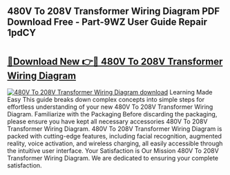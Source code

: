 ## 480V To 208V Transformer Wiring Diagram PDF Download Free - Part-9WZ User Guide Repair 1pdCY

# <h2><a href="http://dfm6jz.blite.top/?on=480V+To+208V+Transformer+Wiring+Diagram">🔗Download New 👉🔴 480V To 208V Transformer Wiring Diagram</a></h2>

[![480V To 208V Transformer Wiring Diagram download](https://i.imgur.com/lujVjoI.png)](http://dfm6jz.blite.top/?on=480V+To+208V+Transformer+Wiring+Diagram)
Learning Made Easy This guide breaks down complex concepts into simple steps for effortless understanding of your new 480V To 208V Transformer Wiring Diagram. Familiarize with the Packaging Before discarding the packaging, please ensure you have kept all necessary accessories 480V To 208V Transformer Wiring Diagram. 480V To 208V Transformer Wiring Diagram is packed with cutting-edge features, including facial recognition, augmented reality, voice activation, and wireless charging, all easily accessible through the intuitive user interface. Your Satisfaction is Our Mission 480V To 208V Transformer Wiring Diagram. We are dedicated to ensuring your complete satisfaction.
